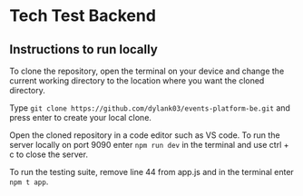 # Tech Test Backend

## Instructions to run locally

To clone the repository, open the terminal on your device and change the current working directory to the location where you want the cloned directory.

Type `git clone https://github.com/dylank03/events-platform-be.git` and press enter to create your local clone.

Open the cloned repository in a code editor such as VS code. To run the server locally on port 9090 enter `npm run dev` in the terminal and use ctrl + c to close the server.

To run the testing suite, remove line 44 from app.js and in the terminal enter `npm t app`.
